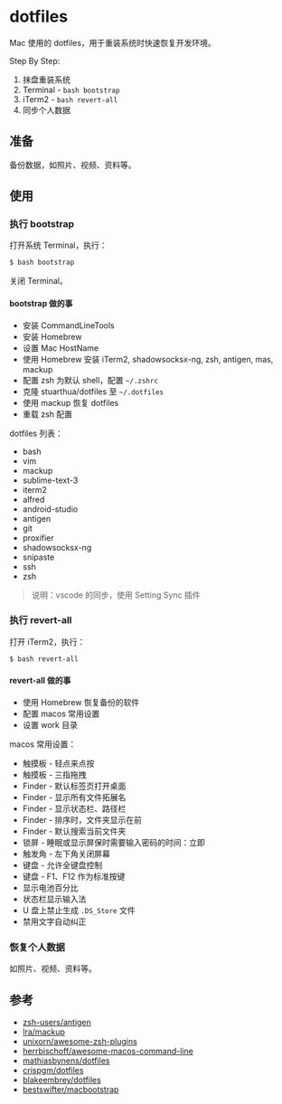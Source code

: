 # dotfiles

Mac 使用的 dotfiles，用于重装系统时快速恢复开发环境。

Step By Step:

1. 抹盘重装系统
2. Terminal - `bash bootstrap`
3. iTerm2 - `bash revert-all`
4. 同步个人数据

## 准备

备份数据，如照片、视频、资料等。

## 使用

### 执行 bootstrap

打开系统 Terminal，执行：

```bash
$ bash bootstrap
```

关闭 Terminal。

#### bootstrap 做的事

* 安装 CommandLineTools
* 安装 Homebrew
* 设置 Mac HostName
* 使用 Homebrew 安装 iTerm2, shadowsocksx-ng, zsh, antigen, mas, mackup
* 配置 zsh 为默认 shell，配置 `~/.zshrc`
* 克隆 stuarthua/dotfiles 至 `~/.dotfiles`
* 使用 mackup 恢复 dotfiles
* 重载 zsh 配置

dotfiles 列表：

* bash
* vim
* mackup
* sublime-text-3
* iterm2
* alfred
* android-studio
* antigen
* git
* proxifier
* shadowsocksx-ng
* snipaste
* ssh
* zsh

> 说明：vscode 的同步，使用 Setting Sync 插件

### 执行 revert-all

打开 iTerm2，执行：

```bash
$ bash revert-all
```

#### revert-all 做的事

* 使用 Homebrew 恢复备份的软件
* 配置 macos 常用设置
* 设置 work 目录

macos 常用设置：

* 触摸板 - 轻点来点按
* 触摸板 - 三指拖拽
* Finder - 默认标签页打开桌面
* Finder - 显示所有文件拓展名
* Finder - 显示状态栏、路径栏
* Finder - 排序时，文件夹显示在前
* Finder - 默认搜索当前文件夹
* 锁屏 - 睡眠或显示屏保时需要输入密码的时间：立即
* 触发角 - 左下角关闭屏幕
* 键盘 - 允许全键盘控制
* 键盘 - F1、F12 作为标准按键
* 显示电池百分比
* 状态栏显示输入法
* U 盘上禁止生成 `.DS_Store` 文件
* 禁用文字自动纠正

### 恢复个人数据

如照片、视频、资料等。

## 参考

* [zsh-users/antigen](https://github.com/zsh-users/antigen)
* [lra/mackup](https://github.com/lra/mackup)
* [unixorn/awesome-zsh-plugins](https://github.com/unixorn/awesome-zsh-plugins)
* [herrbischoff/awesome-macos-command-line](https://github.com/herrbischoff/awesome-macos-command-line)
* [mathiasbynens/dotfiles](https://github.com/mathiasbynens/dotfiles)
* [crispgm/dotfiles](https://github.com/crispgm/dotfiles)
* [blakeembrey/dotfiles](https://github.com/blakeembrey/dotfiles)
* [bestswifter/macbootstrap](https://github.com/bestswifter/macbootstrap)